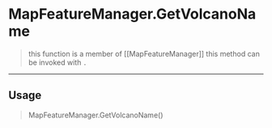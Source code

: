 # MapFeatureManager.GetVolcanoName
> this function is a member of [[MapFeatureManager]]
> this method can be invoked with `.`
-----
## Usage
> MapFeatureManager.GetVolcanoName()
